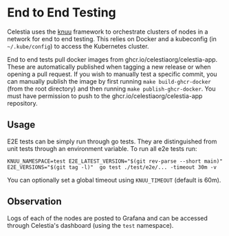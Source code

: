 # End to End Testing

Celestia uses the [knuu](https://github.com/celestiaorg/knuu) framework to orchestrate clusters of nodes in a network for end to end testing. This relies on Docker and a kubeconfig (in `~/.kube/config`) to access the Kubernetes cluster.

End to end tests pull docker images from ghcr.io/celestiaorg/celestia-app. These are automatically published when tagging a new release or when opening a pull request. If you wish to manually test a specific commit, you can manually publish the image by first running `make build-ghcr-docker` (from the root directory) and then running `make publish-ghcr-docker`. You must have permission to push to the ghcr.io/celestiaorg/celestia-app repository.

## Usage

E2E tests can be simply run through go tests. They are distinguished from unit tests through an environment variable. To run all e2e tests run:

```shell
KNUU_NAMESPACE=test E2E_LATEST_VERSION="$(git rev-parse --short main)" E2E_VERSIONS="$(git tag -l)"  go test ./test/e2e/... -timeout 30m -v
```

You can optionally set a global timeout using `KNUU_TIMEOUT` (default is 60m).

## Observation

Logs of each of the nodes are posted to Grafana and can be accessed through Celestia's dashboard (using the `test` namespace).
